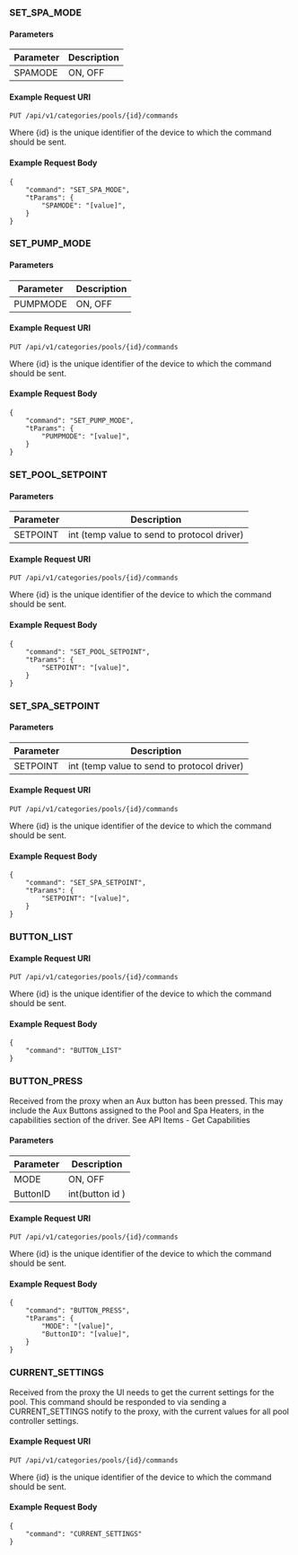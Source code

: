 ### SET_SPA_MODE


#### Parameters
| Parameter | Description |
|----------------|-------------|
| SPAMODE | ON, OFF | 

#### Example Request URI

        
    PUT /api/v1/categories/pools/{id}/commands


Where {id} is the unique identifier of the device to which the command should be sent.

#### Example Request Body

       
    {
        "command": "SET_SPA_MODE",
        "tParams": {
            "SPAMODE": "[value]",
        }
    }
    
### SET_PUMP_MODE


#### Parameters
| Parameter | Description |
|----------------|-------------|
| PUMPMODE | ON, OFF | 

#### Example Request URI

        
    PUT /api/v1/categories/pools/{id}/commands


Where {id} is the unique identifier of the device to which the command should be sent.

#### Example Request Body

       
    {
        "command": "SET_PUMP_MODE",
        "tParams": {
            "PUMPMODE": "[value]",
        }
    }
    
### SET_POOL_SETPOINT


#### Parameters
| Parameter | Description |
|----------------|-------------|
| SETPOINT | int (temp value to send to protocol driver) | 

#### Example Request URI

        
    PUT /api/v1/categories/pools/{id}/commands


Where {id} is the unique identifier of the device to which the command should be sent.

#### Example Request Body

       
    {
        "command": "SET_POOL_SETPOINT",
        "tParams": {
            "SETPOINT": "[value]",
        }
    }
    
### SET_SPA_SETPOINT


#### Parameters
| Parameter | Description |
|----------------|-------------|
| SETPOINT | int (temp value to send to protocol driver) | 

#### Example Request URI

        
    PUT /api/v1/categories/pools/{id}/commands


Where {id} is the unique identifier of the device to which the command should be sent.

#### Example Request Body

       
    {
        "command": "SET_SPA_SETPOINT",
        "tParams": {
            "SETPOINT": "[value]",
        }
    }
    
### BUTTON_LIST


#### Example Request URI

        
    PUT /api/v1/categories/pools/{id}/commands


Where {id} is the unique identifier of the device to which the command should be sent.

#### Example Request Body

       
    {
        "command": "BUTTON_LIST"
    }
    
### BUTTON_PRESS
Received from the proxy when an Aux button has been pressed. This may include the Aux Buttons assigned to the Pool and Spa Heaters, in the capabilities section of the driver.  See API Items - Get Capabilities

#### Parameters
| Parameter | Description |
|----------------|-------------|
| MODE | ON, OFF | 
| ButtonID | int(button id ) | 

#### Example Request URI

        
    PUT /api/v1/categories/pools/{id}/commands


Where {id} is the unique identifier of the device to which the command should be sent.

#### Example Request Body

       
    {
        "command": "BUTTON_PRESS",
        "tParams": {
            "MODE": "[value]",
            "ButtonID": "[value]",
        }
    }
    
### CURRENT_SETTINGS
Received from the proxy the UI needs to get the current settings for the pool. This command should be responded to via sending a CURRENT_SETTINGS notify to the proxy, with the current values for all pool controller settings.

#### Example Request URI

        
    PUT /api/v1/categories/pools/{id}/commands


Where {id} is the unique identifier of the device to which the command should be sent.

#### Example Request Body

       
    {
        "command": "CURRENT_SETTINGS"
    }
    
